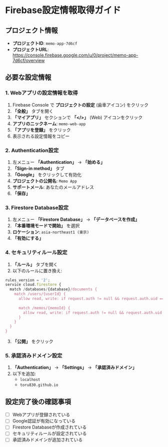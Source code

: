 # Firebase設定情報取得ガイド

## プロジェクト情報
- **プロジェクトID**: `memo-app-7d6cf`
- **プロジェクトURL**: https://console.firebase.google.com/u/0/project/memo-app-7d6cf/overview

## 必要な設定情報

### 1. Webアプリの設定情報を取得
1. Firebase Console で **プロジェクトの設定** (歯車アイコン) をクリック
2. **「全般」** タブを開く
3. **「マイアプリ」** セクションで **「</>」** (Web) アイコンをクリック
4. **アプリのニックネーム**: `memo-web-app`
5. **「アプリを登録」** をクリック
6. 表示される設定情報をコピー

### 2. Authentication設定
1. 左メニュー **「Authentication」** → **「始める」**
2. **「Sign-in method」** タブ
3. **「Google」** をクリックして有効化
4. **プロジェクトの公開名**: `Memo App`
5. **サポートメール**: あなたのメールアドレス
6. **「保存」**

### 3. Firestore Database設定
1. 左メニュー **「Firestore Database」** → **「データベースを作成」**
2. **「本番環境モードで開始」** を選択
3. **ロケーション**: `asia-northeast1 (東京)`
4. **「有効にする」**

### 4. セキュリティルール設定
1. **「ルール」** タブを開く
2. 以下のルールに置き換え:

```javascript
rules_version = '2';
service cloud.firestore {
  match /databases/{database}/documents {
    match /users/{userId} {
      allow read, write: if request.auth != null && request.auth.uid == userId;
      
      match /memos/{memoId} {
        allow read, write: if request.auth != null && request.auth.uid == userId;
      }
    }
  }
}
```

3. **「公開」** をクリック

### 5. 承認済みドメイン設定
1. **「Authentication」** → **「Settings」** → **「承認済みドメイン」**
2. 以下を追加:
   - `localhost`
   - `toru830.github.io`

## 設定完了後の確認事項
- [ ] Webアプリが登録されている
- [ ] Google認証が有効になっている
- [ ] Firestore Databaseが作成されている
- [ ] セキュリティルールが設定されている
- [ ] 承認済みドメインが追加されている
